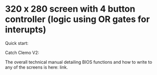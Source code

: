 # 320 x 280 screen with 4 button controller (logic using OR gates for interupts)

Quick start:

Catch Clemo V2:

The overall technical manual detailing BIOS functions and how to write to any of the screens is here: link.
